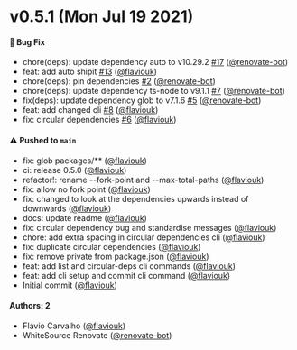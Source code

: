 # v0.5.1 (Mon Jul 19 2021)

#### 🐛 Bug Fix

- chore(deps): update dependency auto to v10.29.2 [#17](https://github.com/flaviouk/standard-monorepo/pull/17) ([@renovate-bot](https://github.com/renovate-bot))
- feat: add auto shipit [#13](https://github.com/flaviouk/standard-monorepo/pull/13) ([@flaviouk](https://github.com/flaviouk))
- chore(deps): pin dependencies [#2](https://github.com/flaviouk/standard-monorepo/pull/2) ([@renovate-bot](https://github.com/renovate-bot))
- chore(deps): update dependency ts-node to v9.1.1 [#7](https://github.com/flaviouk/standard-monorepo/pull/7) ([@renovate-bot](https://github.com/renovate-bot))
- fix(deps): update dependency glob to v7.1.6 [#5](https://github.com/flaviouk/standard-monorepo/pull/5) ([@renovate-bot](https://github.com/renovate-bot))
- feat: add changed cli [#8](https://github.com/flaviouk/standard-monorepo/pull/8) ([@flaviouk](https://github.com/flaviouk))
- fix: circular dependencies [#6](https://github.com/flaviouk/standard-monorepo/pull/6) ([@flaviouk](https://github.com/flaviouk))

#### ⚠️ Pushed to `main`

- fix: glob packages/** ([@flaviouk](https://github.com/flaviouk))
- ci: release 0.5.0 ([@flaviouk](https://github.com/flaviouk))
- refactor!: rename --fork-point and --max-total-paths ([@flaviouk](https://github.com/flaviouk))
- fix: allow no fork point ([@flaviouk](https://github.com/flaviouk))
- fix: changed to look at the dependencies upwards instead of downwards ([@flaviouk](https://github.com/flaviouk))
- docs: update readme ([@flaviouk](https://github.com/flaviouk))
- fix: circular dependency bug and standardise messages ([@flaviouk](https://github.com/flaviouk))
- chore: add extra spacing in circular dependencies cli ([@flaviouk](https://github.com/flaviouk))
- fix: duplicate circular dependencies ([@flaviouk](https://github.com/flaviouk))
- fix: remove private from package.json ([@flaviouk](https://github.com/flaviouk))
- feat: add list and circular-deps cli commands ([@flaviouk](https://github.com/flaviouk))
- feat: add cli setup and commit cli command ([@flaviouk](https://github.com/flaviouk))
- Initial commit ([@flaviouk](https://github.com/flaviouk))

#### Authors: 2

- Flávio Carvalho ([@flaviouk](https://github.com/flaviouk))
- WhiteSource Renovate ([@renovate-bot](https://github.com/renovate-bot))
